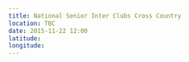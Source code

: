 ```yaml
---
title: National Senior Inter Clubs Cross Country
location: TBC
date: 2015-11-22 12:00
latitude: 
longitude: 
---
```

